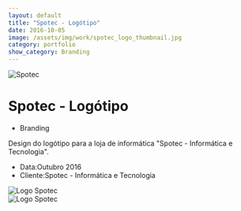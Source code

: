 ```yaml
---
layout: default
title: "Spotec - Logótipo"
date: 2016-10-05
image: /assets/img/work/spotec_logo_thumbnail.jpg
category: portfolio
show_category: Branding
---
```


<div class="main-outer">
    <div class="container-fluid">
        <div class="row">
            <div class="col-md-12">
                <div class="title-image"><img src="{{ "/assets/img/work/spotec_logo_apresentacao.jpg" | prepend: site.baseurl }}" alt="Spotec"></div>
            </div>
        </div>
        <div class="row">
            <div class="col-md-9">
                <div class="description">
                    <h1>Spotec - Logótipo</h1>
                    <ul class="categories">
                        <li>Branding</li>
                    </ul>
                    <p>Design do logótipo para a loja de informática "Spotec - Informática e Tecnologia".</p>
                </div>
            </div>
            <div class="col-md-3">
                <div class="details">
                    <ul>
                        <li>Data:<span>Outubro 2016</span></li>
                        <li>Cliente:<span>Spotec - Informática e Tecnologia</span></li>
                    </ul>
                </div>
            </div>
        </div>
        <div class="row">
            <div class="col-md-6">
                <div class="project-image">
                    <img src="{{ "/assets/img/work/spotec_logo_positivo.png" | prepend: site.baseurl }}" alt="Logo Spotec">
                </div>
            </div>
            <div class="col-md-6">
                <div class="project-image">
                    <img src="{{ "/assets/img/work/spotec_logo_negativo.png" | prepend: site.baseurl }}" alt="Logo Spotec">
                </div>
            </div>
        </div>
    </div>
</div>

<script>
    function setBodyId() {
        document.body.id = 'project-page';
    }
    
    window.onload = setBodyId;
    window.onresize = setBodyId;
</script>